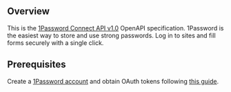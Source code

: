 ## Overview

This is the [1Password Connect API v1.0](https://1password.com/) OpenAPI specification. 1Password is the easiest way to store and use strong passwords. Log in to sites and fill forms securely with a single click.
## Prerequisites

 Create a [1Password account](https://1password.com/) and obtain OAuth tokens following [this guide](https://support.1password.com/manage-secrets-automation/#issue-revoke-or-rename-an-access-token).
